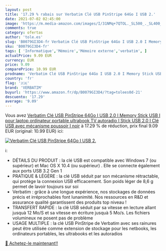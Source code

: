 ```yaml
---
layout: post
title: '17.29 % rabais sur Verbatim Clé USB PinStripe 64Go I USB 2.'
date: 2021-07-02 02:45:00
image: 'https://m.media-amazon.com/images/I/31NMq+7QTOL._SL500_._SL400_.jpg'
comments: true
category: ofertas
author: 'tole.es'
slug: 'B0079GI3D4-fr Verbatim Clé USB PinStripe 64Go I USB 2.0 I Memory Stick...'
sku: 'B0079GI3D4-fr'
tags: [ 'Informatique','Mémoire','Mémoire externe','verbatim', ]
actualPrice: 9.09 EUR
currency: EUR
price: 9.09
comparePrice: 10.99 EUR
prodname: 'Verbatim Clé USB PinStripe 64Go I USB 2.0 I Memory Stick USB I pour laptop ordinateur portable ultrabook TV autoradio I Stick USB 2.0 I Clé USB avec mécanisme poussoir I noir'
country: 'fr'
flag: '🇫🇷'
brand: 'VERBATIM'
buyurl: 'https://www.amazon.fr/dp/B0079GI3D4/?tag=tolees0d-21'
descuento: '17.29'
average: '9.09'
---
```


Vous avez [Verbatim Clé USB PinStripe 64Go I USB 2.0 I Memory Stick USB I pour laptop ordinateur portable ultrabook TV autoradio I Stick USB 2.0 I Clé USB avec mécanisme poussoir I noir](https://www.amazon.fr/dp/B0079GI3D4/?tag=tolees0d-21)  à  17.29 % de réduction, prix final  9.09 EUR (original: 10.99 EUR) ici:

[![Verbatim Clé USB PinStripe 64Go I USB 2.](https://m.media-amazon.com/images/I/31NMq+7QTOL._SL500_._SL400_.jpg)](https://www.amazon.fr/dp/B0079GI3D4/?tag=tolees0d-21)

ℹ️:

- DÉTAILS DU PRODUIT : la clé USB est compatible avec Windows 7 (ou supérieur) et Mac OS X 10.4 (ou supérieur) . Elle se connecte également aux ports USB 3.2 Gen 1
- PRATIQUE & LÉGÈRE : la clé USB séduit par son mécanisme rétractable, qui protège la connexion USB efficacement. Son poids léger de 8,6 g permet de lavoir toujours sur soi
- Verbatim : grâce à une longue expérience, nos stockages de données précis et irréprochables font lunanimité. Nos ressources en R&D et assurance qualité garantissent des produits top niveau !
- TRANSFERT RAPIDE : la clé USB séduit par sa vitesse en lecture allant jusquà 12 Mo/S et sa vitesse en écriture jusquà 5 Mo/s. Les fichiers volumineux ne posent pas de problème
- USAGE MULTIPLE : la clé USB PinStripe de Verbatim avec ses rainures peut être utilisée comme extension de stockage pour les netbooks, les ordinateurs portables, les ultrabooks et les autoradios

[🛒 Achetez-le maintenant!!](https://www.amazon.fr/dp/B0079GI3D4/?tag=tolees0d-21)
